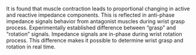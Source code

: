 It is found that muscle contraction leads to proportional changing in active and reactive impedance components. 
This is reflected in anti-phase impedance signals behavior from antagonist muscles during wrist grasp process. 
Experimentally established difference between “grasp” and “rotation” signals. 
Impedance signals are in-phase during wrist rotation process. 
This difference makes it possible to determine wrist grasp and rotation in real time.
